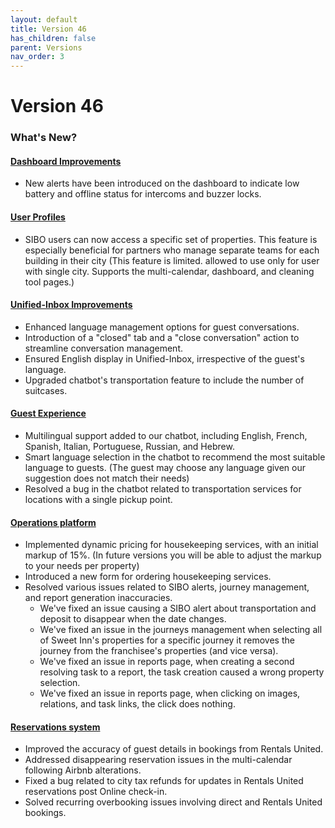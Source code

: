 ```yaml
---
layout: default
title: Version 46
has_children: false
parent: Versions
nav_order: 3
---
```



# Version 46

### What's New?

#### <u>Dashboard Improvements</u>
- New alerts have been introduced on the dashboard to indicate low battery and offline status for intercoms and buzzer locks.

#### <u>User Profiles</u>
- SIBO users can now access a specific set of properties. This feature is especially beneficial for partners who manage separate teams for each building in their city
(This feature is limited. allowed to use only for user with single city. Supports the multi-calendar, dashboard, and cleaning tool pages.)

#### <u>Unified-Inbox Improvements</u>
- Enhanced language management options for guest conversations.
- Introduction of a "closed" tab and a "close conversation" action to streamline conversation management.
- Ensured English display in Unified-Inbox, irrespective of the guest's language.
- Upgraded chatbot's transportation feature to include the number of suitcases.

#### <u>Guest Experience</u>
- Multilingual support added to our chatbot, including English, French, Spanish, Italian, Portuguese, Russian, and Hebrew.
- Smart language selection in the chatbot to recommend the most suitable language to guests.
(The guest may choose any language given our suggestion does not match their needs)
- Resolved a bug in the chatbot related to transportation services for locations with a single pickup point.

#### <u>Operations platform</u>
- Implemented dynamic pricing for housekeeping services, with an initial markup of 15%.
(In future versions you will be able to adjust the markup to your needs per property) 
- Introduced a new form for ordering housekeeping services.
- Resolved various issues related to SIBO alerts, journey management, and report generation inaccuracies.
  - We've fixed an issue causing a SIBO alert about transportation and deposit to disappear when the date changes.
  - We've fixed an issue in the journeys management when selecting all of Sweet Inn's properties for a specific journey it removes the journey from the franchisee's properties (and vice versa).
  - We've fixed an issue in reports page, when creating a second resolving task to a report, the task creation caused a wrong property selection.
  - We've fixed an issue in reports page, when clicking on images, relations, and task links, the click does nothing.


#### <u>Reservations system</u>
- Improved the accuracy of guest details in bookings from Rentals United.
- Addressed disappearing reservation issues in the multi-calendar following Airbnb alterations.
- Fixed a bug related to city tax refunds for updates in Rentals United reservations post Online check-in.
- Solved recurring overbooking issues involving direct and Rentals United bookings.